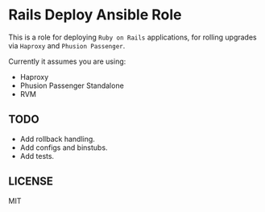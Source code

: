 # Rails Deploy Ansible Role

This is a role for deploying `Ruby on Rails` applications, for rolling upgrades via `Haproxy` and `Phusion Passenger`.

Currently it assumes you are using:

- Haproxy
- Phusion Passenger Standalone
- RVM

## TODO

- Add rollback handling.
- Add configs and binstubs.
- Add tests.

## LICENSE

MIT
